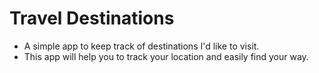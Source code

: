 # Travel Destinations

- A simple app to keep track of destinations I'd like to visit.
- This app will help you to track your location and easily find your way.
